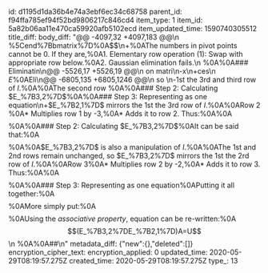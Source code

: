 id: d1195d1da36b4e74a3ebf6ec34c68758
parent_id: f94ffa785ef94f52bd9806217c846cd4
item_type: 1
item_id: 5a82b06aa11e470ca59920afb5102ecd
item_updated_time: 1590740305512
title_diff: 
body_diff: "@@ -4097,32 +4097,183 @@\n %5Cend%7Bbmatrix%7D%0A$$\n+%0AThe numbers in pivot points cannot be 0. If they are,%0A1. Elementary row operation (1): Swap with appropriate row below.%0A2. Gaussian elimination fails.\n %0A%0A### Eliminatin\n@@ -5526,17 +5526,19 @@\n on matri\n-x\n+ces\n  $E$%0AEli\n@@ -6805,135 +6805,1246 @@\n  so \n-1st the 3rd and third row of $I$.%0A%0AThe second row %0A%0A### Step 2: Calculating $E_%7B3,2%7D$%0A%0A### Step 3: Representing as one equation\n+$E_%7B2,1%7D$ mirrors the 1st the 3rd row of $I$.%0A%0ARow 2 %0A* Multiplies row 1 by -3,%0A* Adds it to row 2. Thus:%0A%0A$$%0A%5Cbegin%7Bbmatrix%7D%0A1&0&0%5C%5C%0A-3&1&0%5C%5C%0A0&0&1%0A%5Cend%7Bbmatrix%7D%0A%5Cbegin%7Bbmatrix%7D%0A1&2&1%5C%5C%0A3&8&1%5C%5C%0A0&4&1%0A%5Cend%7Bbmatrix%7D%0A=%0A%5Cbegin%7Bbmatrix%7D%0A1&2&1%5C%5C%0A0&2&-2%5C%5C%0A0&4&1%0A%5Cend%7Bbmatrix%7D%0A$$%0A%0A### Step 2: Calculating $E_%7B3,2%7D$%0AIt can be said that:%0A$$%0AE_%7B3,2%7D%0A%5Cbegin%7Bbmatrix%7D%0A1&2&1%5C%5C%0A0&2&-2%5C%5C%0A0&4&1%0A%5Cend%7Bbmatrix%7D%0A=%0A%5Cbegin%7Bbmatrix%7D%0A1&2&1%5C%5C%0A0&2&-2%5C%5C%0A0&0&5%0A%5Cend%7Bbmatrix%7D%0A$$%0A%0A$E_%7B3,2%7D$ is also a manipulation of $I$.%0A%0AThe 1st and 2nd rows remain unchanged, so $E_%7B3,2%7D$ mirrors the 1st the 2rd row of $I$.%0A%0ARow 3%0A* Multiplies row 2 by -2,%0A* Adds it to row 3. Thus:%0A%0A$$%0A%5Cbegin%7Bbmatrix%7D%0A1&0&0%5C%5C%0A0&1&0%5C%5C%0A0&-2&1%0A%5Cend%7Bbmatrix%7D%0A%5Cbegin%7Bbmatrix%7D%0A1&2&1%5C%5C%0A0&2&-2%5C%5C%0A0&4&1%0A%5Cend%7Bbmatrix%7D%0A=%0A%5Cbegin%7Bbmatrix%7D%0A1&2&1%5C%5C%0A0&2&-2%5C%5C%0A0&0&5%0A%5Cend%7Bbmatrix%7D%0A$$%0A%0A### Step 3: Representing as one equation%0APutting it all together:%0A$$%0A%5Cbegin%7Bbmatrix%7D%0A1&0&0%5C%5C%0A0&1&0%5C%5C%0A0&-2&1%0A%5Cend%7Bbmatrix%7D%0A%5Cleft(%0A%5Cbegin%7Bbmatrix%7D%0A1&0&0%5C%5C%0A-3&1&0%5C%5C%0A0&0&1%0A%5Cend%7Bbmatrix%7D%0A%5Cbegin%7Bbmatrix%7D%0A1&2&1%5C%5C%0A3&8&1%5C%5C%0A0&4&1%0A%5Cend%7Bbmatrix%7D%0A%5Cright)%0A=%0A%5Cbegin%7Bbmatrix%7D%0A1&2&1%5C%5C%0A0&2&-2%5C%5C%0A0&0&5%0A%5Cend%7Bbmatrix%7D%0A$$%0AMore simply put:%0A$$%0AE_%7B3,2%7D(E_%7B2,1%7DA)=U%0A$$%0AUsing the *associative property*, equation can be re-written:%0A$$(E_%7B3,2%7DE_%7B2,1%7D)A=U$$\n %0A%0A##\n"
metadata_diff: {"new":{},"deleted":[]}
encryption_cipher_text: 
encryption_applied: 0
updated_time: 2020-05-29T08:19:57.275Z
created_time: 2020-05-29T08:19:57.275Z
type_: 13